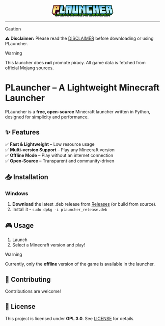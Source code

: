 <center>
  <img src="readme_bin/plauncher_logo.png" alt="PLauncher Logo" width="200">
</center>

----

> [!CAUTION]
> **⚠️ Disclaimer:** Please read the [DISCLAIMER](readme_bin/disclaimer.md) before downloading or using PLauncher.

> [!WARNING]
> This launcher does **not** promote piracy. All game data is fetched from official Mojang sources.

# PLauncher – A Lightweight Minecraft Launcher  

PLauncher is a **free, open-source** Minecraft launcher written in Python, designed for simplicity and performance.

## ✨ Features  
✅ **Fast & Lightweight** – Low resource usage  
✅ **Multi-version Support** – Play any Minecraft version  
✅ **Offline Mode** – Play without an internet connection  
✅ **Open-Source** – Transparent and community-driven  

## 📥 Installation  
### Windows
1. **Download** the latest .deb release from [Releases](#) (or build from source).  
2. Install it - ``sudo dpkg -i plauncher_release.deb``

## 🎮 Usage  
1. Launch
2. Select a Minecraft version and play!
> [!WARNING]
> Currently, only the **offline** version of the game is available in the launcher.

## 🤝 Contributing  
Contributions are welcome!

## 📜 License  
This project is licensed under **GPL 3.0**. See [LICENSE](LICENSE) for details.  
